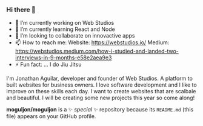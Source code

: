 ### Hi there 👋

- 🔭 I’m currently working on Web Studios
- 🌱 I’m currently learning React and Node
- 👯 I’m looking to collaborate on innovactive apps
- 📫 How to reach me: 
     Website: https://webstudios.io/ 
     Medium: https://webstudios.medium.com/how-i-studied-and-landed-two-interviews-in-9-months-e58e2aea9e3 
- ⚡ Fun fact: ... I do Jiu Jitsu

I'm Jonathan Aguilar, developer and founder of Web Studios. A platform to built websites for business owners. I love software development and I like to improve on these skills each day. I want to create websites that are scalbale and beautiful. I will be creating some new projects this year so come along! 

**moguljon/moguljon** is a ✨ _special_ ✨ repository because its `README.md` (this file) appears on your GitHub profile.



